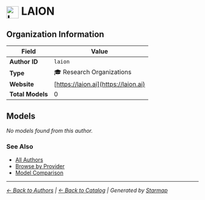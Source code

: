 # <img src="https://raw.githubusercontent.com/agentstation/starmap/master/internal/embedded/logos/laion.svg" alt="LAION" width="32" height="32" style="vertical-align: middle;"> LAION
  
  
  
## Organization Information
  
| Field | Value |
|---------|---------|
| **Author ID** | `laion` |
| **Type** | 🎓 Research Organizations |
| **Website** | [https://laion.ai](https://laion.ai) |
| **Total Models** | 0 |

  
## Models
  
*No models found from this author.*
  
### See Also
  
- [All Authors](../)
- [Browse by Provider](../../providers/)
- [Model Comparison](../../models/)
  
---
*_[← Back to Authors](../) | [← Back to Catalog](../../) | Generated by [Starmap](https://github.com/agentstation/starmap)_*